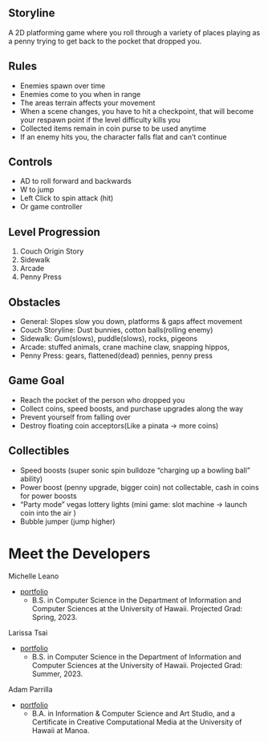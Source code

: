 
## Storyline
A 2D platforming game where you roll through a variety of places playing as a penny trying to get back to the pocket that dropped you.

## Rules
- Enemies spawn over time
- Enemies come to you when in range
- The areas terrain affects your movement
- When a scene changes, you have to hit a checkpoint, that will become your respawn point if the level difficulty kills you
- Collected items remain in coin purse to be used anytime
- If an enemy hits you, the character falls flat and can’t continue

## Controls
- AD to roll forward and backwards
- W to jump
- Left Click to spin attack (hit)
- Or game controller

## Level Progression
1. Couch Origin Story
2. Sidewalk
3. Arcade
4. Penny Press

## Obstacles
- General: Slopes slow you down, platforms & gaps affect movement
- Couch Storyline: Dust bunnies, cotton balls(rolling enemy)
- Sidewalk: Gum(slows), puddle(slows), rocks, pigeons
- Arcade: stuffed animals, crane machine claw, snapping hippos, 
- Penny Press: gears, flattened(dead) pennies, penny press

## Game Goal
- Reach the pocket of the person who dropped you
- Collect coins, speed boosts, and purchase upgrades along the way
- Prevent yourself from falling over
- Destroy floating coin acceptors(Like a pinata → more coins)

## Collectibles
- Speed boosts (super sonic spin bulldoze “charging up a bowling ball” ability)
- Power boost (penny upgrade, bigger coin) 
not collectable, cash in coins for power boosts
- “Party mode” vegas lottery lights (mini game: slot machine → launch coin into the air ) 
- Bubble jumper (jump higher)

# Meet the Developers
Michelle Leano
- [portfolio](https://michnotmeesh.github.io/)
  - B.S. in Computer Science in the Department of Information and Computer Sciences at the University of Hawaii. Projected Grad: Spring, 2023.

Larissa Tsai
- [portfolio](https://larissa-tsai.github.io/)
  - B.S. in Computer Science in the Department of Information and Computer Sciences at the University of Hawaii. Projected Grad: Summer, 2023.

Adam Parrilla
- [portfolio](https://adamjparrilla.github.io/)
  - B.A. in Information & Computer Science and Art Studio, and a Certificate in Creative Computational Media at the University of Hawaii at Manoa.
